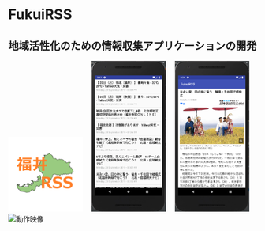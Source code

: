 ﻿# FukuiRSS  
## 地域活性化のための情報収集アプリケーションの開発  
  
<img src="./screenshots/fukui.png" alt="アイコン" width="30%" height="30%" title="アイコン">　
<img src="./screenshots/fukuiRSS.PNG" width="30%" height="30%" alt="リストビュー" title="リストビュー">　
<img src="./screenshots/fukuiRSS1.PNG" width="30%" height="30%" alt="Webブラウザ" title="Webブラウザ">　　
<img src="./screenshots/Android Emulator - Nexus_5X_API_28_x86_5554 2019-09-24 14-31-49.mp4" width="30%" height="30%" alt="動作映像" title="動作映像">　　
